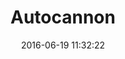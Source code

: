 ---
layout: play-game
title:  "Autocannon"
date:   2016-06-19 11:32:22
permalink: /autocannon/play/
swf: /src/swf/autocannon.swf
width: 500
height: 400
---